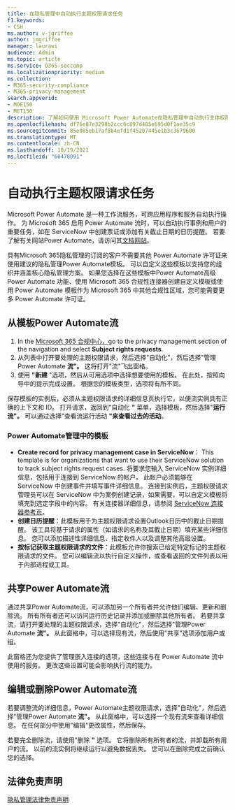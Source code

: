 ```yaml
---
title: 在隐私管理中自动执行主题权限请求任务
f1.keywords:
- CSH
ms.author: v-jgriffee
author: jmgriffee
manager: laurawi
audience: Admin
ms.topic: article
ms.service: O365-seccomp
ms.localizationpriority: medium
ms.collection:
- M365-security-compliance
- M365-privacy-management
search.appverid:
- MOE150
- MET150
description: 了解如何使用 Microsoft Power Automate在隐私管理中自动执行主体权限请求的基本任务。
ms.openlocfilehash: df76e87e3298b2ccc6c897d485e695d0f1ae35c9
ms.sourcegitcommit: 85e085eb17af8b4efd1f45207445e1b3c3679600
ms.translationtype: MT
ms.contentlocale: zh-CN
ms.lasthandoff: 10/19/2021
ms.locfileid: "60478091"
---
```

# <a name="automate-subject-rights-requests-tasks"></a>自动执行主题权限请求任务

Microsoft Power Automate 是一种工作流服务，可跨应用程序和服务自动执行操作。 为 Microsoft 365 启用 Power Automate 流时，可以自动执行事例和用户的重要任务，如在 ServiceNow 中创建票证或添加有关截止日期的日历提醒。 若要了解有关网站Power Automate，请访问其[文档网站](/power-automate/getting-started)。

具有Microsoft 365隐私管理的订阅的客户不需要其他 Power Automate 许可证来使用建议的隐私管理Power Automate模板。 可以自定义这些模板以支持您的组织并涵盖核心隐私管理方案。 如果您选择在这些模板中Power Automate高级 Power Automate 功能、使用 Microsoft 365 合规性连接器创建自定义模板或使用 Power Automate 模板作为 Microsoft 365 中其他合规性区域，您可能需要更多 Power Automate 许可证。

## <a name="create-a-new-power-automate-flow-from-a-template"></a>从模板Power Automate流

1. In the [Microsoft 365 合规中心，](https://compliance.microsoft.com/)go to the privacy management section of the navigation and select **Subject rights requests**.
1. 从列表中打开要处理的主题权限请求，然后选择"自动化"，然后选择"管理Power Automate **流"。** 这将打开"流"飞出窗格。
1. 使用 **"新建** "选项，然后从可用选项中选择想要使用的模板。 在此处，按照向导中的提示完成设置。 根据您的模板类型，选项将有所不同。

保存模板的实例后，必须从主题权限请求的详细信息页执行它，以便流实例具有正确的上下文和 ID。 打开请求，返回到"自动化 **"** 菜单，选择模板，然后选择"**运行流"。** 可以通过选择"查看流运行活动 **"来查看过去的活动**。

### <a name="power-automate-templates-in-privacy-management"></a>Power Automate管理中的模板

- **Create record for privacy management case in ServiceNow**： This template is for organizations that want to use their ServiceNow solution to track subject rights request cases. 将要求您输入 ServiceNow 实例详细信息，包括用于连接到 ServiceNow 的帐户。 此帐户必须能够在 ServiceNow 中创建事件并填写事件详细信息。 连接到实例后，主题权限请求管理员可以在 ServiceNow 中为案例创建记录，如果需要，可以自定义模板将填充到选定字段中的内容。 有关连接器详细信息，请参阅 [ServiceNow 连接器参考页](/connectors/service-now/)。
- **创建日历提醒**：此模板用于为主题权限请求设置Outlook日历中的截止日期提醒。 该工具将基于请求的属性（如请求的名称及其截止日期）填充某些详细信息。 您可以添加描述性详细信息、指定收件人以及调整其他高级设置。
- **按标记获取主题权限请求的文件**：此模板允许你搜索已给定特定标记的主题权限请求的文件。 您可以编辑流以执行自定义操作，或查看返回的文件列表以用于内部进程或工具。

## <a name="share-a-power-automate-flow"></a>共享Power Automate流

通过共享Power Automate流，可以添加另一个所有者并允许他们编辑、更新和删除流。 所有所有者还可以访问运行历史记录并添加或删除其他所有者。 若要共享流，请打开要处理的主题权限请求，选择"自动化"，然后选择"管理Power Automate **流"。** 从此窗格中，可以选择现有流，然后使用"共享"选项添加用户或组。

此窗格还为您提供了管理嵌入连接的选项，这些连接与在 Power Automate 流中使用的服务。 更改这些设置可能会影响执行流的能力。

## <a name="edit-or-delete-power-automate-flow"></a>编辑或删除Power Automate流

若要调整流的详细信息，Power Automate主题权限请求，选择"自动化"，然后选择"管理Power Automate **流"。** 从此窗格中，可以选择一个现有流来查看详细信息。 在任何部分中使用"编辑"更改属性，然后保存。

若要完全删除流，请使用"删除 **"** 选项。 它将删除所有所有者的流，并卸载所有用户的流。 以前的流实例将继续运行以避免数据丢失。 您可以在删除完成之前确认您的选择。

## <a name="legal-disclaimer"></a>法律免责声明

[隐私管理法律免责声明](privacy-management-disclaimer.md)
